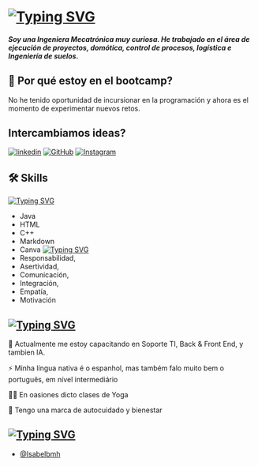 # [![Typing SVG](https://readme-typing-svg.demolab.com?font=Poetsen+One&size=30&pause=1000&color=FF359C&random=false&width=435&lines=Ol%C3%A1%2C+eu+sou+Isabel+Meneses+-++Isa)](https://git.io/typing-svg)
##### Soy una Ingeniera Mecatrónica muy curiosa. He trabajado en el área de ejecución de proyectos, domótica, control de procesos, logística e Ingeniería de suelos. 

##  🚀 Por qué estoy en el bootcamp?
No he tenido oportunidad de incursionar en la programación y ahora es el momento de experimentar nuevos retos.


## Intercambiamos ideas?

[![linkedin](https://img.shields.io/badge/Linkedin-fff?style=for-the-badge&logo=linkedin&logoColor=0E76A8)](https://www.linkedin.com/in/mariaisabelmeneses/) [![GitHub](https://img.shields.io/badge/GitHub-fff?style=for-the-badge&logo=github&logoColor=green)](https://github.com/Isabelbmh) [![Instagram](https://img.shields.io/badge/Instagram-fff?style=for-the-badge&logo=instagram)](https://www.instagram.com/los_mitos_de_isabel?igsh=MWdtNDN3MDJiemE1dw==)



## 🛠 Skills
[![Typing SVG](https://readme-typing-svg.demolab.com?font=Freeman&size=22&duration=1&pause=1000&color=FF359C&random=false&width=435&lines=Hard)](https://git.io/typing-svg)
- Java
- HTML
- C++
- Markdown
- Canva 
[![Typing SVG](https://readme-typing-svg.demolab.com?font=Freeman&size=22&duration=1&pause=1000&color=FF359C&random=false&width=435&lines=Soft)](https://git.io/typing-svg)
- Responsabilidad, 
- Asertividad, 
- Comunicación, 
- Integración, 
- Empatía, 
- Motivación

## [![Typing SVG](https://readme-typing-svg.demolab.com?font=Freeman&size=22&duration=1&pause=1000&color=FF359C&random=false&width=435&lines=Algunos+Fun+Facts)](https://git.io/typing-svg)

🧠 Actualmente me estoy capacitando en Soporte TI, Back & Front End, y tambien IA.

⚡️ Minha língua nativa é o espanhol, mas também falo muito bem o português, em nível intermediário

👯‍♀️ En oasiones dicto clases de Yoga 

💜 Tengo una marca de autocuidado y bienestar


## [![Typing SVG](https://readme-typing-svg.demolab.com?font=Freeman&size=22&duration=1&pause=1000&color=FF359C&random=false&width=435&lines=Realizado+por%3A)](https://git.io/typing-svg)

-   [@Isabelbmh](https://www.github.com/isabelbmh)